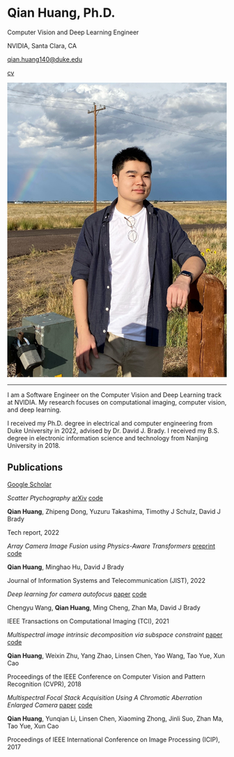 # Qian Huang, Ph.D.

Computer Vision and Deep Learning Engineer

NVIDIA, Santa Clara, CA

qian.huang140@duke.edu

[cv](cv2022.pdf)

![](photo.jpeg)

---
I am a Software Engineer on the Computer Vision and Deep Learning track at NVIDIA. My research focuses on computational imaging, computer vision, and deep learning.

I received my Ph.D. degree in electrical and computer engineering from Duke University in 2022, advised by Dr. David J. Brady. I received my B.S. degree in electronic information science and technology from Nanjing University in 2018.

## Publications
[Google Scholar](https://scholar.google.com/citations?user=MbdZteAAAAAJ&hl=en)

_Scatter Ptychography_ [arXiv]() [code]()

**Qian Huang**, Zhipeng Dong, Yuzuru Takashima, Timothy J Schulz, David J Brady

Tech report, 2022

_Array Camera Image Fusion using Physics-Aware Transformers_ [preprint]() [code]()

**Qian Huang**, Minghao Hu, David J Brady

Journal of Information Systems and Telecommunication (JIST), 2022

_Deep learning for camera autofocus_ [paper]() [code]()

Chengyu Wang, **Qian Huang**, Ming Cheng, Zhan Ma, David J Brady

IEEE Transactions on Computational Imaging (TCI), 2021

_Multispectral image intrinsic decomposition via subspace constraint_ [paper]() [code]()

**Qian Huang**, Weixin Zhu, Yang Zhao, Linsen Chen, Yao Wang, Tao Yue, Xun Cao

Proceedings of the IEEE Conference on Computer Vision and Pattern Recognition (CVPR), 2018

_Multispectral Focal Stack Acquisition Using A Chromatic Aberration Enlarged Camera_ [paper]() [code]()

**Qian Huang**, Yunqian Li, Linsen Chen, Xiaoming Zhong, Jinli Suo, Zhan Ma, Tao Yue, Xun Cao

Proceedings of IEEE International Conference on Image Processing (ICIP), 2017